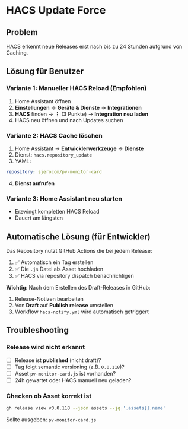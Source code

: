 # HACS Update Force

## Problem
HACS erkennt neue Releases erst nach bis zu 24 Stunden aufgrund von Caching.

## Lösung für Benutzer

### Variante 1: Manueller HACS Reload (Empfohlen)
1. Home Assistant öffnen
2. **Einstellungen** → **Geräte & Dienste** → **Integrationen**
3. **HACS** finden → **⋮** (3 Punkte) → **Integration neu laden**
4. HACS neu öffnen und nach Updates suchen

### Variante 2: HACS Cache löschen
1. Home Assistant → **Entwicklerwerkzeuge** → **Dienste**
2. Dienst: `hacs.repository_update`
3. YAML:
```yaml
repository: sjerocom/pv-monitor-card
```
4. **Dienst aufrufen**

### Variante 3: Home Assistant neu starten
- Erzwingt kompletten HACS Reload
- Dauert am längsten

## Automatische Lösung (für Entwickler)

Das Repository nutzt GitHub Actions die bei jedem Release:
1. ✅ Automatisch ein Tag erstellen
2. ✅ Die `.js` Datei als Asset hochladen
3. ✅ HACS via repository dispatch benachrichtigen

**Wichtig**: Nach dem Erstellen des Draft-Releases in GitHub:
1. Release-Notizen bearbeiten
2. Von **Draft** auf **Publish release** umstellen
3. Workflow `hacs-notify.yml` wird automatisch getriggert

## Troubleshooting

### Release wird nicht erkannt
- [ ] Release ist **published** (nicht draft)?
- [ ] Tag folgt semantic versioning (z.B. `0.0.118`)?
- [ ] Asset `pv-monitor-card.js` ist vorhanden?
- [ ] 24h gewartet oder HACS manuell neu geladen?

### Checken ob Asset korrekt ist
```bash
gh release view v0.0.118 --json assets --jq '.assets[].name'
```

Sollte ausgeben: `pv-monitor-card.js`
